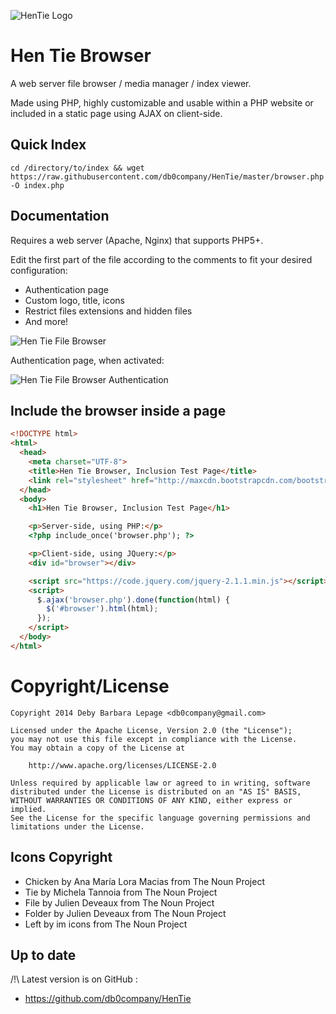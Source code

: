 ![HenTie Logo](http://i.imgur.com/acmngin.png)

Hen Tie Browser
===============

A web server file browser / media manager / index viewer.

Made using PHP, highly customizable and usable within a PHP website or included in a static page using AJAX on client-side.

Quick Index
-----------

```shell
cd /directory/to/index && wget https://raw.githubusercontent.com/db0company/HenTie/master/browser.php -O index.php
```

Documentation
-------------

Requires a web server (Apache, Nginx) that supports PHP5+.

Edit the first part of the file according to the comments to fit your desired configuration:
- Authentication page
- Custom logo, title, icons
- Restrict files extensions and hidden files
- And more!

![Hen Tie File Browser](http://i.imgur.com/haifeLB.png)

Authentication page, when activated:

![Hen Tie File Browser Authentication](http://i.imgur.com/k2pHIs2.png)

Include the browser inside a page
---------------------------------

```html
<!DOCTYPE html>
<html>
  <head>
    <meta charset="UTF-8">
    <title>Hen Tie Browser, Inclusion Test Page</title>
    <link rel="stylesheet" href="http://maxcdn.bootstrapcdn.com/bootstrap/3.3.1/css/bootstrap.min.css">
  </head>
  <body>
    <h1>Hen Tie Browser, Inclusion Test Page</h1>

    <p>Server-side, using PHP:</p>
    <?php include_once('browser.php'); ?>

    <p>Client-side, using JQuery:</p>
    <div id="browser"></div>

    <script src="https://code.jquery.com/jquery-2.1.1.min.js"></script>
    <script>
      $.ajax('browser.php').done(function(html) {
        $('#browser').html(html);
      });
    </script>
  </body>
</html>
```

Copyright/License
=================

    Copyright 2014 Deby Barbara Lepage <db0company@gmail.com>
   
    Licensed under the Apache License, Version 2.0 (the "License");
    you may not use this file except in compliance with the License.
    You may obtain a copy of the License at
   
        http://www.apache.org/licenses/LICENSE-2.0
   
    Unless required by applicable law or agreed to in writing, software
    distributed under the License is distributed on an "AS IS" BASIS,
    WITHOUT WARRANTIES OR CONDITIONS OF ANY KIND, either express or implied.
    See the License for the specific language governing permissions and
    limitations under the License.    


Icons Copyright
---------------

- Chicken by Ana María Lora Macias from The Noun Project
- Tie by Michela Tannoia from The Noun Project
- File by Julien Deveaux from The Noun Project
- Folder by Julien Deveaux from The Noun Project
- Left by im icons from The Noun Project
   
Up to date
----------

 /!\ Latest version is on GitHub :
* https://github.com/db0company/HenTie
